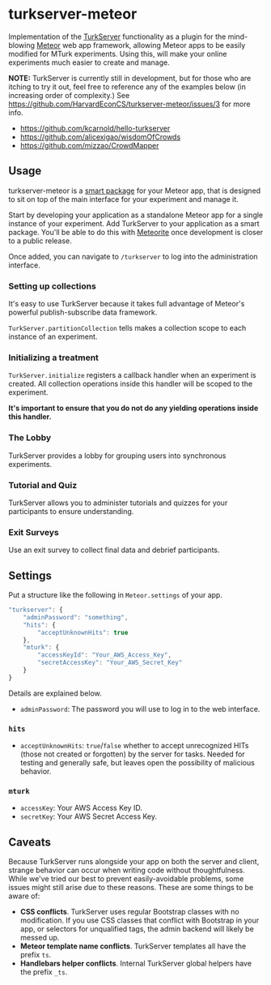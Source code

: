 turkserver-meteor
=================

Implementation of the [TurkServer](https://github.com/HarvardEconCS/TurkServer) functionality as a plugin for the mind-blowing [Meteor](http://www.meteor.com/) web app framework, allowing Meteor apps to be easily modified for MTurk experiments. Using this, will make your online experiments much easier to create and manage.

**NOTE:** TurkServer is currently still in development, but for those who are itching to try it out, feel free to reference any of the examples below (in increasing order of complexity.) See https://github.com/HarvardEconCS/turkserver-meteor/issues/3 for more info.

- https://github.com/kcarnold/hello-turkserver
- https://github.com/alicexigao/wisdomOfCrowds
- https://github.com/mizzao/CrowdMapper

## Usage

turkserver-meteor is a [smart package](https://atmosphere.meteor.com/) for your Meteor app, that is designed to sit on top of the main interface for your experiment and manage it.

Start by developing your application as a standalone Meteor app for a single instance of your experiment. Add TurkServer to your application as a smart package. You'll be able to do this with [Meteorite](https://github.com/oortcloud/meteorite) once development is closer to a public release.

Once added, you can navigate to `/turkserver` to log into the administration interface.

### Setting up collections

It's easy to use TurkServer because it takes full advantage of Meteor's powerful publish-subscribe data framework.

`TurkServer.partitionCollection` tells makes a collection scope to each instance of an experiment.

### Initializing a treatment

`TurkServer.initialize` registers a callback handler when an experiment is created. All collection operations inside this handler will be scoped to the experiment.

**It's important to ensure that you do not do any yielding operations inside this handler.**

### The Lobby

TurkServer provides a lobby for grouping users into synchronous experiments.

### Tutorial and Quiz

TurkServer allows you to administer tutorials and quizzes for your participants to ensure understanding.

### Exit Surveys

Use an exit survey to collect final data and debrief participants.

## Settings

Put a structure like the following in `Meteor.settings` of your app.

```js
"turkserver": {
    "adminPassword": "something",
    "hits": {
        "acceptUnknownHits": true
    },
    "mturk": {
        "accessKeyId": "Your_AWS_Access_Key",
        "secretAccessKey": "Your_AWS_Secret_Key"
    }
}
```

Details are explained below.

- `adminPassword`: The password you will use to log in to the web interface.

### `hits`

- `acceptUnknownHits`: `true`/`false` whether to accept unrecognized HITs (those not created or forgotten) by the server for tasks. Needed for testing and generally safe, but leaves open the possibility of malicious behavior.

### `mturk`

- `accessKey`: Your AWS Access Key ID.
- `secretKey`: Your AWS Secret Access Key.

## Caveats

Because TurkServer runs alongside your app on both the server and client, strange behavior can occur when writing code without thoughtfulness. While we've tried our best to prevent easily-avoidable problems, some issues might still arise due to these reasons. These are some things to be aware of:

- **CSS conflicts**. TurkServer uses regular Bootstrap classes with no modification. If you use CSS classes that conflict with Bootstrap in your app, or selectors for unqualified tags, the admin backend will likely be messed up.
- **Meteor template name conflicts**. TurkServer templates all have the prefix `ts`.
- **Handlebars helper conflicts**. Internal TurkServer global helpers have the prefix `_ts`.

